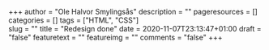 +++
author = "Ole Halvor Smylingsås"
description = ""
pageresources = []
categories = []
tags = ["HTML", "CSS"]     
slug = ""
title = "Redesign done"
date = 2020-11-07T23:13:47+01:00
draft = "false"
featuretext = ""
featureimg = ""
comments = "false"
+++